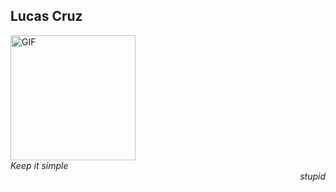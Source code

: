 ## Lucas Cruz 

 <img height="200px" weigth="100" alt="GIF" src="https://media.tenor.com/NeJfHqkmdMIAAAAi/tux-linux-penguin.gif" />







<br>
<i> Keep it simple </i>
 <div align="right"><i> stupid
  </i></div>
